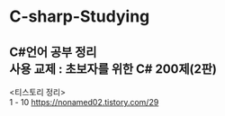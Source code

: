 # C-sharp-Studying
C#언어 공부 정리
<br>
사용 교제 : 초보자를 위한 C# 200제(2판)
------------------------------------------------------------------
<티스토리 정리>
<br>
1 - 10 https://nonamed02.tistory.com/29
